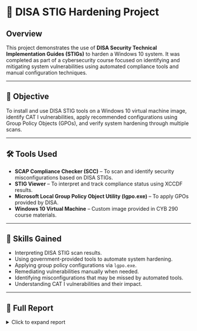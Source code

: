 # 🔐 DISA STIG Hardening Project

## Overview
This project demonstrates the use of **DISA Security Technical Implementation Guides (STIGs)** to harden a Windows 10 system. It was completed as part of a cybersecurity course focused on identifying and mitigating system vulnerabilities using automated compliance tools and manual configuration techniques.

---

## 🎯 Objective
To install and use DISA STIG tools on a Windows 10 virtual machine image, identify CAT I vulnerabilities, apply recommended configurations using Group Policy Objects (GPOs), and verify system hardening through multiple scans.

---

## 🛠️ Tools Used
- **SCAP Compliance Checker (SCC)** – To scan and identify security misconfigurations based on DISA STIGs.
- **STIG Viewer** – To interpret and track compliance status using XCCDF results.
- **Microsoft Local Group Policy Object Utility (lgpo.exe)** – To apply GPOs provided by DISA.
- **Windows 10 Virtual Machine** – Custom image provided in CYB 290 course materials.

---

## 🧠 Skills Gained
- Interpreting DISA STIG scan results.
- Using government-provided tools to automate system hardening.
- Applying group policy configurations via `lgpo.exe`.
- Remediating vulnerabilities manually when needed.
- Identifying misconfigurations that may be missed by automated tools.
- Understanding CAT I vulnerabilities and their impact.

---

## 📄 Full Report

<details>
<summary>Click to expand report</summary>

### Q1. Most Critical CAT I Vulnerability
The most critical CAT I vulnerability identified was **V-220702**, which requires BitLocker encryption on all disks. Without BitLocker, if a device is lost or stolen, sensitive data can be accessed by unauthorized users. BitLocker adds a vital layer of protection by encrypting data and ensuring it can only be decrypted with the correct credentials or keys. This vulnerability is high priority due to the direct risk of data leakage.

---

### Q2. STIG Viewer Pie Chart – First Scan  
![First Scan](first_scan.png)

---

### Q3. STIG Viewer Pie Chart – After Applying GPOs  
![After GPO](after_gpo.png)

---

### Q4. Remaining CAT I Vulnerabilities After GPO Application
After applying the DISA-provided Group Policy objects via `lgpo.exe`, the following vulnerabilities remained:

- **V-220702** – BitLocker is still not enabled.
- **V-220718** – Internet Information Services (IIS) is still installed, which increases the system's attack surface.
- **V-220726** – Data Execution Prevention (DEP) is not configured to "OptOut", which is required to prevent malicious code from executing in memory.

These vulnerabilities were not addressed by GPOs and had to be fixed manually.

---

### Q5. STIG Viewer Pie Chart – Final Scan After Manual Fixes  
![Final Scan](last_scan.png)

---

### Q6. Observations from Manual Review
A manual inspection of the system revealed additional risks not detected by DISA tools:
- Windows was **not fully updated**, exposing it to known vulnerabilities.
- Multiple unexpected users (e.g., **Visitor** in the admin group) were found with administrative rights.
- **Telnet** was installed, which transmits data in plaintext and is considered insecure.

This emphasized the importance of complementing automated scanning with hands-on analysis for a more complete security assessment.
